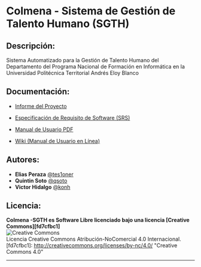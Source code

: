 # Colmena - Sistema de Gestión de Talento Humano (SGTH)


## Descripción:

Sistema Automatizado para la Gestión de Talento Humano del Departamento del Programa Nacional
de Formación en Informática en la Universidad Politécnica Territorial Andrés Eloy Blanco


## Documentación:

* [Informe del Proyecto][507e4e67]  
* [Especificación de Requisito de Software (SRS)][0e226033]  
* [Manual de Usuario PDF][9030221f]
* [Wiki (Manual de Usuario en Línea)][554b66de]

  [507e4e67]: https://github.com/ColmenaDevTeam/colmena-sgth/blob/master/documentacion/informe.pdf "Informe del Proyecto"
  [0e226033]: https://github.com/ColmenaDevTeam/colmena-sgth/blob/master/documentacion/srs.pdf "Especificación de Requisito de Software (SRS)"
  [9030221f]: https://raw.githubusercontent.com/ColmenaDevTeam/colmena-sgth/master/documentacion/Manual-de-usuario-Colmena-SGTH.pdf "Manual de Usuario PDF"
  [554b66de]: https://github.com/ColmenaDevTeam/colmena-sgth/wiki "Manual de Usuario en Línea"


## Autores:

* **Elias Peraza** [@tes1oner](https://twitter.com/tes1oner)
* **Quintin Soto** [@qsoto](https://twitter.com/BlueQasv)
* **Victor Hidalgo** [@konh](https://twitter.com/VicNonsense)

## Licencia:

**Colmena -SGTH es Software Libre licenciado bajo una licencia [Creative Commons][fd7cfbc1]**  
![[Creative Commons](http://creativecommons.org/licenses/by-nc/4.0/)](https://i.creativecommons.org/l/by-nc/4.0/88x31.png)  
Licencia Creative Commons Atribución-NoComercial 4.0 Internacional.
  [fd7cfbc1]: http://creativecommons.org/licenses/by-nc/4.0/ "Creative Commons 4.0"

-------
